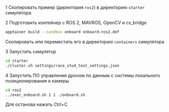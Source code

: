 1 Скопировать пример (директория `ros2`) в директорию `starter` симулятора

2 Подготовить контейнер с ROS 2, MAVROS, OpenCV и cv_bridge
```bash
apptainer build --sandbox onboard onboard-ros2.def
```

Скопировать или переместить его в директорию `containers` симулятора

3 Запустить симулятор
```bash
cd starter
./cluster.sh settings/race_stud_test_settings.json
```

4 Запустить ПО управления дроном по данным с системы локального позиционирования и камеры
```bash
cd ros2
../exec_onboard.sh 1 1 ./onboard.sh
```

Для останова нажать Ctrl+C
